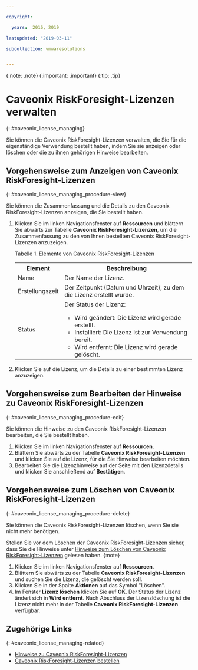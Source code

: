 ```yaml
---

copyright:

  years:  2016, 2019

lastupdated: "2019-03-11"

subcollection: vmwaresolutions


---
```


{:note: .note}
{:important: .important}
{:tip: .tip}

# Caveonix RiskForesight-Lizenzen verwalten
{: #caveonix_license_managing}

Sie können die Caveonix RiskForesight-Lizenzen verwalten, die Sie für die eigenständige Verwendung bestellt haben, indem Sie sie anzeigen oder löschen oder die zu ihnen gehörigen Hinweise bearbeiten.

## Vorgehensweise zum Anzeigen von Caveonix RiskForesight-Lizenzen
{: #caveonix_license_managing_procedure-view}

Sie können die Zusammenfassung und die Details zu den Caveonix RiskForesight-Lizenzen anzeigen, die Sie bestellt haben.

1. Klicken Sie im linken Navigationsfenster auf **Ressourcen** und blättern Sie abwärts zur Tabelle **Caveonix RiskForesight-Lizenzen**, um die Zusammenfassung zu den von Ihnen bestellten Caveonix RiskForesight-Lizenzen anzuzeigen.

   Tabelle 1. Elemente von Caveonix RiskForesight-Lizenzen

    <table>
      <tr>
        <th>Element</th>
        <th>Beschreibung</th>
      </tr>
      <tr>
        <td>Name</td>
        <td>Der Name der Lizenz.</td>
       </tr>
       <tr>
         <td>Erstellungszeit</td>
         <td>Der Zeitpunkt (Datum und Uhrzeit), zu dem die Lizenz erstellt wurde.</td>
       </tr>
       <tr>
         <td>Status</td>
         <td>Der Status der Lizenz: <ul><li>Wird geändert: Die Lizenz wird gerade erstellt.</li><li>Installiert: Die Lizenz ist zur Verwendung bereit.</li><li>Wird entfernt: Die Lizenz wird gerade gelöscht.</li></ul></td>
       </tr>
    </table>   

2. Klicken Sie auf die Lizenz, um die Details zu einer bestimmten Lizenz anzuzeigen.

## Vorgehensweise zum Bearbeiten der Hinweise zu Caveonix RiskForesight-Lizenzen
{: #caveonix_license_managing_procedure-edit}

Sie können die Hinweise zu den Caveonix RiskForesight-Lizenzen bearbeiten, die Sie bestellt haben.

1. Klicken Sie im linken Navigationsfenster auf **Ressourcen**.
2. Blättern Sie abwärts zu der Tabelle **Caveonix RiskForesight-Lizenzen** und klicken Sie auf die Lizenz, für die Sie Hinweise bearbeiten möchten.
3. Bearbeiten Sie die Lizenzhinweise auf der Seite mit den Lizenzdetails und klicken Sie anschließend auf **Bestätigen**.

## Vorgehensweise zum Löschen von Caveonix RiskForesight-Lizenzen
{: #caveonix_license_managing_procedure-delete}

Sie können die Caveonix RiskForesight-Lizenzen löschen, wenn Sie sie nicht mehr benötigen.

Stellen Sie vor dem Löschen der Caveonix RiskForesight-Lizenzen sicher, dass Sie die Hinweise unter [Hinweise zum Löschen von Caveonix RiskForesight-Lizenzen](/docs/services/vmwaresolutions/services?topic=vmware-solutions-caveonix_license_considerations-remove) gelesen haben.
{:note}

1. Klicken Sie im linken Navigationsfenster auf **Ressourcen**.
2. Blättern Sie abwärts zu der Tabelle **Caveonix RiskForesight-Lizenzen** und suchen Sie die Lizenz, die gelöscht werden soll.
3. Klicken Sie in der Spalte **Aktionen** auf das Symbol "Löschen".
4. Im Fenster **Lizenz löschen** klicken Sie auf **OK**.
   Der Status der Lizenz ändert sich in **Wird entfernt**. Nach Abschluss der Lizenzlöschung ist die Lizenz nicht mehr in der Tabelle **Caveonix RiskForesight-Lizenzen** verfügbar.

## Zugehörige Links
{: #caveonix_license_managing-related}

* [Hinweise zu Caveonix RiskForesight-Lizenzen](/docs/services/vmwaresolutions/services?topic=vmware-solutions-caveonix_license_considerations)
* [Caveonix RiskForesight-Lizenzen bestellen](/docs/services/vmwaresolutions/services?topic=vmware-solutions-caveonix_license_ordering)

